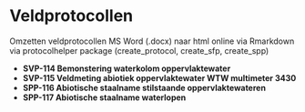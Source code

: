 # Veldprotocollen
Omzetten veldprotocollen MS Word (.docx) naar html online via Rmarkdown
via protocolhelper package (create_protocol, create_sfp, create_spp)
- __SVP-114 Bemonstering waterkolom oppervlaktewater__
- __SVP-115 Veldmeting abiotiek oppervlaktewater WTW multimeter 3430__
- __SPP-116 Abiotische staalname stilstaande oppervlaktewateren__
- __SPP-117 Abiotische staalname waterlopen__
